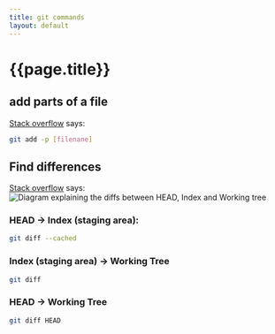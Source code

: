 ```yaml
---
title: git commands
layout: default
---
```

{{page.title}}
==============

add parts of a file
-------------------

[Stack overflow][partial add] says:

```bash
git add -p [filenane]
```

Find differences
----------------

[Stack overflow][diff answer] says:
![Diagram explaining the diffs between HEAD, Index and Working tree][diff diagram]

### HEAD -> Index (staging area):

```bash
git diff --cached
```

### Index (staging area) -> Working Tree

```bash
git diff
```

### HEAD -> Working Tree

```bash
git diff HEAD
```

[partial add]: https://stackoverflow.com/questions/1085162/how-can-i-commit-only-part-of-a-file-in-git
[diff diagram]: http://images.abizern.org.s3.amazonaws.com/365git/March10/GitDiffSimple.png
[diff answer]: http://stackoverflow.com/a/1587952/189995
